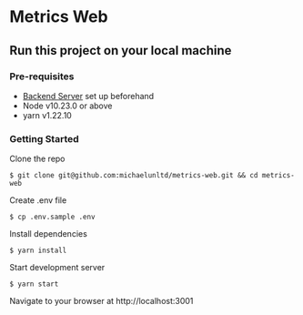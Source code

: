 # Metrics Web
## Run this project on your local machine
### Pre-requisites
- [Backend Server](https://github.com/mikkotan/metrics-api) set up beforehand
- Node v10.23.0 or above
- yarn v1.22.10

### Getting Started
Clone the repo
```
$ git clone git@github.com:michaelunltd/metrics-web.git && cd metrics-web
```
Create .env file
```
$ cp .env.sample .env
```
Install dependencies
```
$ yarn install
```

Start development server
```
$ yarn start
```

Navigate to your browser at http://localhost:3001
